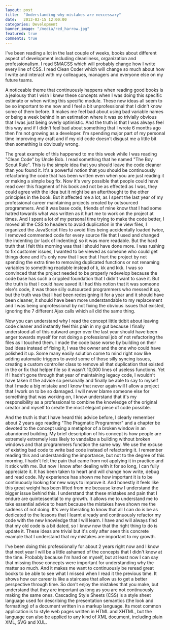 ```yaml
---
layout: post
title:  "Understanding why mistakes are neccessary"
date:   2013-02-15 12:00:00
categories: Development
banner_image: "/media/red_harrow.jpg"
featured: true
comments: true
---
```


I've been reading a lot in the last couple of weeks, books about different aspect of development including cleanliness, organization and professionalism. I read SMACSS which will probably change how I write every line of CSS. I read Clean Coder which will change so much about how I write and interact with my colleagues, managers and everyone else on my future teams. 

<!--more-->

A noticeable theme that continuously happens when reading good books is a jealousy that I wish I knew these concepts when I was doing this specific estimate or when writing this specific module.  These new ideas all seem to be so important to me now and I feel a bit unprofessional that I didn't know some of them before. It makes me feel bad about using bad variable names or being a week behind in an estimation where it was so trivially obvious that I was just being overly optimistic.  And the truth is that I was always feel this way and if I didn't feel bad about something that I wrote 6 months ago then I'm not growing as a developer. I'm spending major part of my personal time improving my craft and if my old code doesn't disgust me a little bit then something is obviously wrong.

The great example of this happened to me this week while I was reading "Clean Code" by Uncle Bob. I read something that he named "The Boy Scout Rule". This is the simple idea that you should leave the code cleaner than you found it. It's a powerful notion that you should be continuously refactoring the code that has been written even when you are just reading it or making a simple bug fix. Now it's very possible that people could have read over this fragment of his book and not be as effected as I was, they could agree with the idea but it might be an afterthought to the other principles in the book. But it affected me a lot, as I spent the last year of my professional career maintaining projects created by outsourced programmers. And it was base code, friends of mine know that I had some hatred towards what was written as it hurt me to work on the project at times. And I spent a lot of my personal time trying to make the code better, I moved all the CSS to headers to avoid duplication in the view files, I organized the JavaScript files to avoid files being accidentally loaded twice, I removed commented code for every source file that I used and changed the indenting (or lack of indenting) so it was more readable. But the hard truth that I felt this morning was that I should have done more. I was rushing to fix customer issues, I wanted to be viewed as someone who could get things done and it's only now that I see that I hurt the project by not spending the extra time to removing duplicated functions or not renaming variables to something readable instead of k, kk and kkk. I was so convinced that the project needed to be properly redevelop because the code base has such a crippled foundation that I didn't want to save it. But the truth is that I could have saved it.I had this notion that it was someone else's code, it was those silly outsourced programmers who messed it up, but the truth was that I had been redesigning it for a year and it should have been cleaner, it should have been more understandable to my replacement and I was being unprofessional by not fixing the obvious issues that existed, ignoring the 7 different Ajax calls which all did the same thing. 

Now you can understand why I read the concept little tidbit about leaving code cleaner and instantly feel this pain in my gut because I finally understood all of this outward anger over the last year should have been anger towards myself for not doing a professional job of not refactoring the files as I touched them. I made the code base worse by building on their bad ideas instead of fixing it, I was the owner and the one who could have polished it up. Some many easily solution come to mind right now like adding automatic triggers to avoid some of those silly syncing issues, creating a custom controller class to remove all that duplication that existed in the or fix that helper file so it wasn't 10,000 lines of useless functions. Yet if I hadn't gone through that year of maintaining legacy code, I wouldn't have taken it the advice so personally and finally be able to say to myself that I made a big mistake and I know that never again will I allow a project that I work on to be so damaged. I will never blame someone else for something that was working on, I know understand that it's my responsibility as a professional to combine the knowledge of the original creator and myself to create the most elegant piece of code possible.

And the truth is that I have heard this advice before, I clearly remember about 2 years ago reading "The Pragmatic Programmer" and a chapter be devoted to the concept using a metaphor of a broken window in an abandoned building. My brief description of his concept is how people are extremely extremely less likely to vandalize a building without broken windows and that programmers function the same way. We use the excuse of existing bad code to write bad code instead of refactoring it.  I remember reading this and understanding the importance, but not to the degree of this morning. I hadn't felt the pain that came from not applying it in practice and it stick with me. But now I know after dealing with it for so long, I can fully appreciate it. It has been taken to heart and will change how write, debug and read code. My experience has shown me how important it is to be continuously looking for new ways to improve it. And honestly it feels like this great weight has been lifted from me because know I understand the bigger issue behind this. I understand that these mistakes and pain that I endure are quintessential to my growth. It allows me to understand me to take essential advice to heart because the mistakes have shown me the sadness of not doing. It's very liberating to know that all I can do is be as dedicated to the lessons that I learnt already and continuously refactor my code with the new knowledge that I will learn. I have and will always find that my old code is a bit dated, so I know now that the right thing to do is update it.  These ideas are trivial but it's only after seen this concrete example that I understand that my mistakes are important to my growth.  


I've been doing this professionally for about 2 years right now and I know that next year I will be a little ashamed of the concepts that I didn't know at the time. Probably because I'm hard on myself, but at least now I can say that missing those concepts were important for understanding why the matter so much. And it makes me want to continuously be reread great books to be able to see what I missed when I read it the previous time.  It shows how our career is like a staircase that allow us to get a better perspective through time. So don't enjoy the mistakes that you make, but understand that they are important as long as you are not continuously making the same ones.
Cascading Style Sheets (CSS) is a style sheet language used for describing the presentation semantics (the look and formatting) of a document written in a markup language. Its most common application is to style web pages written in HTML and XHTML, but the language can also be applied to any kind of XML document, including plain XML, SVG and XUL.
